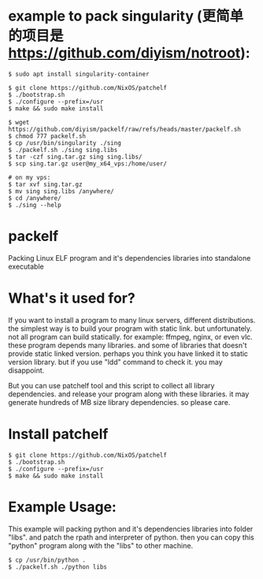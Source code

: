 # example to pack singularity (更简单的项目是 https://github.com/diyism/notroot):
    $ sudo apt install singularity-container

    $ git clone https://github.com/NixOS/patchelf
    $ ./bootstrap.sh
    $ ./configure --prefix=/usr
    $ make && sudo make install

    $ wget https://github.com/diyism/packelf/raw/refs/heads/master/packelf.sh
    $ chmod 777 packelf.sh
    $ cp /usr/bin/singularity ./sing
    $ ./packelf.sh ./sing sing.libs
    $ tar -czf sing.tar.gz sing sing.libs/
    $ scp sing.tar.gz user@my_x64_vps:/home/user/

    # on my vps:
    $ tar xvf sing.tar.gz
    $ mv sing sing.libs /anywhere/
    $ cd /anywhere/
    $ ./sing --help

# packelf
Packing Linux ELF program and it's dependencies libraries into standalone executable

# What's it used for?
If you want to install a program to many linux servers, different distributions.
the simplest way is to build your program with static link. but unfortunately.
not all program can build statically. for example: ffmpeg, nginx, or even vlc.
these program depends many libraries. and some of libraries that doesn't provide
static linked version. perhaps you think you have linked it to static version
library. but if you use "ldd" command to check it. you may disappoint.

But you can use patchelf tool and this script to collect all library dependencies.
and release your program along with these libraries. it may generate hundreds of
MB size library dependencies. so please care.

# Install patchelf
    $ git clone https://github.com/NixOS/patchelf
    $ ./bootstrap.sh
    $ ./configure --prefix=/usr
    $ make && sudo make install


# Example Usage:
This example will packing python and it's dependencies libraries into folder
"libs". and patch the rpath and interpreter of python. then you can copy this
"python" program along with the "libs" to other machine.

    $ cp /usr/bin/python .
    $ ./packelf.sh ./python libs

